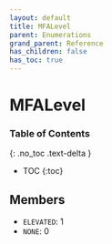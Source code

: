 ```yaml
---
layout: default
title: MFALevel
parent: Enumerations
grand_parent: Reference
has_children: false
has_toc: true
---
```


# MFALevel
### Table of Contents
{: .no_toc .text-delta }

- TOC
{:toc}
## Members
- `ELEVATED`: 1
- `NONE`: 0
